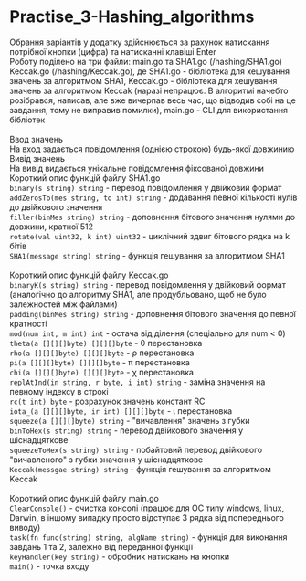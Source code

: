 # Practise_3-Hashing_algorithms
Обрання варіантів у додатку здійснюється за рахунок натискання потрібної кнопки (цифра) та натисканні клавіші Enter</br>
Роботу поділено на три файли: main.go та SHA1.go (/hashing/SHA1.go) Keccak.go (/hashing/Keccak.go), де SHA1.go - бібліотека для хешування значень за алгоритмом SHA1,  Keccak.go - бібліотека для хешування значень за алгоритмом Keccak (наразі непрацює. В алгоритмі начебто розібрався, написав, але вже вичерпав весь час, що відводив собі на це завдання, тому не виправив помилки), main.go - CLI для використання бібліотек<br/>
<br/>
Ввод значень<br/>
На вход задається повідомлення (однією строкою) будь-якої довжинию
<br/>
Вивід значень<br/>
На вивід видається унікальне повідомлення фіксованої довжини
<br/>
Короткий опис функцій файлу SHA1.go<br/>
```binary(s string) string``` - перевод повідомлення у двійковий формат<br/>
```addZerosTo(mes string, to int) string``` - додавання певної кількості нулів до двійкового значення<br/>
```filler(binMes string) string``` - доповнення бітового значення нулями до довжини, кратної 512<br/>
```rotate(val uint32, k int) uint32``` - циклічний здвиг бітового рядка на k бітів<br/>
```SHA1(message string) string``` - функція гешування за алгоритмом SHA1<br/>
<br/>
Короткий опис функцій файлу Keccak.go<br/>
```binaryK(s string) string``` - перевод повідомлення у двійковий формат (аналогічно до алгоритму SHA1, але продубльовано, щоб не було залежностей між файлами)<br/>
```padding(binMes string) string``` - доповнення бітового значення до певної кратності<br/>
```mod(num int, m int) int``` - остача від ділення (спеціально для num < 0)<br/>
```theta(a [][][]byte) [][][]byte``` - θ перестановка<br/>
```rho(a [][][]byte) [][][]byte``` - ρ перестановка<br/>
```pi(a [][][]byte) [][][]byte``` - π перестановка<br/>
```chi(a [][][]byte) [][][]byte``` - χ перестановка<br/>
```replAtInd(in string, r byte, i int) string``` - заміна значення на певному індексу в строкі<br/>
```rc(t int) byte``` - розрахунок значень констант RC<br/>
```iota_(a [][][]byte, ir int) [][][]byte``` - ι перестановка<br/>
```squeeze(a [][][]byte) string``` - "вичавлення" значень з губки<br/>
```binToHex(s string) string``` - перевод двійкового значення у шіснадцяткове<br/>
```squeezeToHex(s string) string``` - побайтовий перевод двійкового "вичавленого" з губки значення у шіснадцяткове<br/>
```Keccak(messgae string) string``` - функція гешування за алгоритмом Keccak<br/>
<br/>
Короткий опис функцій файлу main.go<br/>
```ClearConsole()``` - очистка консолі (працює для ОС типу windows, linux, Darwin, в іншому випадку просто відступає 3 рядка від попереднього виводу)<br/>
```task(fn func(string) string, algName string)``` - функція для виконання завдань 1 та 2, залежно від переданної функції<br/>
```keyHandler(key string)``` - обробник натискань на кнопки<br/>
```main()``` - точка входу<br/>
